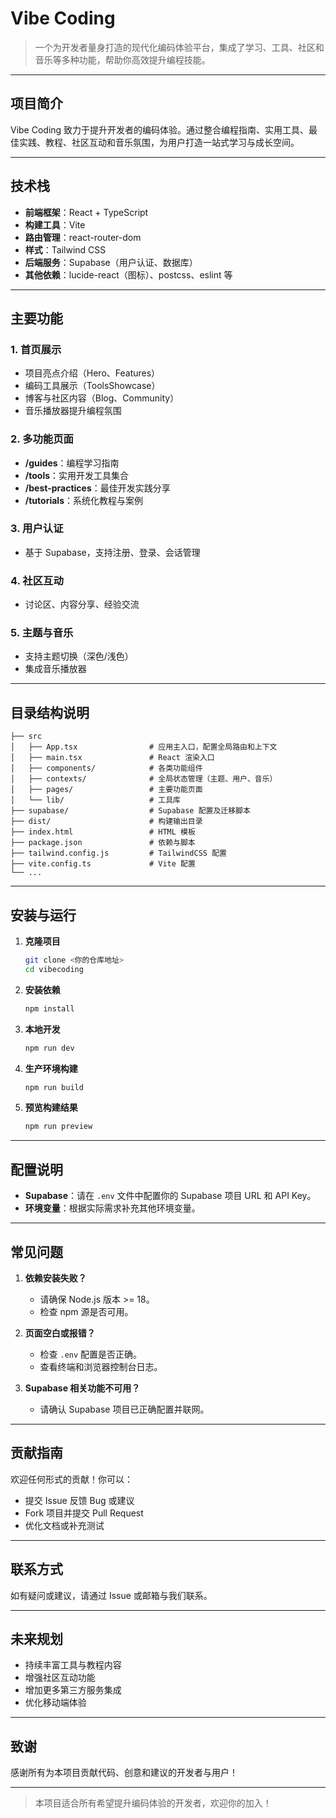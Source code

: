 # Vibe Coding

> 一个为开发者量身打造的现代化编码体验平台，集成了学习、工具、社区和音乐等多种功能，帮助你高效提升编程技能。

---

## 项目简介

Vibe Coding 致力于提升开发者的编码体验。通过整合编程指南、实用工具、最佳实践、教程、社区互动和音乐氛围，为用户打造一站式学习与成长空间。

---

## 技术栈
- **前端框架**：React + TypeScript
- **构建工具**：Vite
- **路由管理**：react-router-dom
- **样式**：Tailwind CSS
- **后端服务**：Supabase（用户认证、数据库）
- **其他依赖**：lucide-react（图标）、postcss、eslint 等

---

## 主要功能

### 1. 首页展示
- 项目亮点介绍（Hero、Features）
- 编码工具展示（ToolsShowcase）
- 博客与社区内容（Blog、Community）
- 音乐播放器提升编程氛围

### 2. 多功能页面
- **/guides**：编程学习指南
- **/tools**：实用开发工具集合
- **/best-practices**：最佳开发实践分享
- **/tutorials**：系统化教程与案例

### 3. 用户认证
- 基于 Supabase，支持注册、登录、会话管理

### 4. 社区互动
- 讨论区、内容分享、经验交流

### 5. 主题与音乐
- 支持主题切换（深色/浅色）
- 集成音乐播放器

---

## 目录结构说明

```text
├── src
│   ├── App.tsx                # 应用主入口，配置全局路由和上下文
│   ├── main.tsx               # React 渲染入口
│   ├── components/            # 各类功能组件
│   ├── contexts/              # 全局状态管理（主题、用户、音乐）
│   ├── pages/                 # 主要功能页面
│   └── lib/                   # 工具库
├── supabase/                  # Supabase 配置及迁移脚本
├── dist/                      # 构建输出目录
├── index.html                 # HTML 模板
├── package.json               # 依赖与脚本
├── tailwind.config.js         # TailwindCSS 配置
├── vite.config.ts             # Vite 配置
└── ...
```

---

## 安装与运行

1. **克隆项目**
   ```bash
   git clone <你的仓库地址>
   cd vibecoding
   ```
2. **安装依赖**
   ```bash
   npm install
   ```
3. **本地开发**
   ```bash
   npm run dev
   ```
4. **生产环境构建**
   ```bash
   npm run build
   ```
5. **预览构建结果**
   ```bash
   npm run preview
   ```

---

## 配置说明

- **Supabase**：请在 `.env` 文件中配置你的 Supabase 项目 URL 和 API Key。
- **环境变量**：根据实际需求补充其他环境变量。

---

## 常见问题

1. **依赖安装失败？**
   - 请确保 Node.js 版本 >= 18。
   - 检查 npm 源是否可用。

2. **页面空白或报错？**
   - 检查 `.env` 配置是否正确。
   - 查看终端和浏览器控制台日志。

3. **Supabase 相关功能不可用？**
   - 请确认 Supabase 项目已正确配置并联网。

---

## 贡献指南

欢迎任何形式的贡献！你可以：
- 提交 Issue 反馈 Bug 或建议
- Fork 项目并提交 Pull Request
- 优化文档或补充测试

---

## 联系方式

如有疑问或建议，请通过 Issue 或邮箱与我们联系。

---

## 未来规划
- 持续丰富工具与教程内容
- 增强社区互动功能
- 增加更多第三方服务集成
- 优化移动端体验

---

## 致谢
感谢所有为本项目贡献代码、创意和建议的开发者与用户！

---

> 本项目适合所有希望提升编码体验的开发者，欢迎你的加入！
